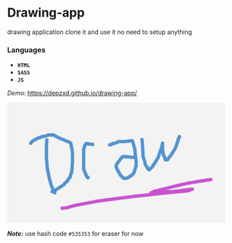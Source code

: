 # Drawing-app

drawing application clone it and use it no need to setup anything

### Languages
 - **`HTML`**
 - **`SASS`**
 - **`JS`**

*Demo*: https://depzxd.github.io/drawing-app/

![Drawing App Screenshot](draw.png)

_**Note:**_ use hash code `#535353` for eraser for now
